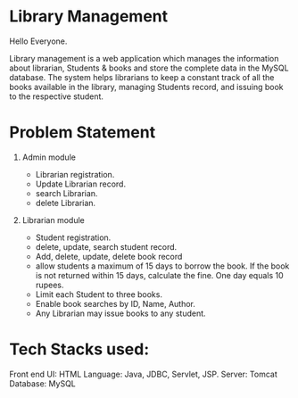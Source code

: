 Library Management
===================
Hello Everyone.

Library management is a web application which manages the information about librarian, Students & books and store the complete data in the MySQL database. The system helps librarians to keep a constant track of all the books available in the library, managing Students record, and issuing book to the respective student.

Problem Statement
=================
1. Admin module
    * Librarian registration.
    * Update Librarian record.
    * search Librarian.
    * delete Librarian.
    
2. Librarian module
    * Student registration.
    * delete, update, search student record.
    * Add, delete, update, delete book record
    * allow students a maximum of 15 days to borrow the book. If the book is not returned within 15 days, calculate the fine. One day equals 10 rupees.
    * Limit each Student to three books.
    * Enable book searches by ID, Name, Author.
    * Any Librarian may issue books to any student.

Tech Stacks used:
=================
Front end UI: HTML
Language: Java, JDBC, Servlet, JSP.
Server: Tomcat
Database: MySQL

